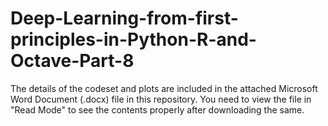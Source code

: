 # Deep-Learning-from-first-principles-in-Python-R-and-Octave-Part-8

The details of the codeset and plots are included in the attached Microsoft Word Document (.docx) file in this repository. 
You need to view the file in "Read Mode" to see the contents properly after downloading the same.
